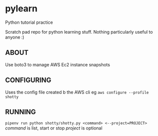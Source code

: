 # pylearn
Python tutorial practice

Scratch pad repo for python learning stuff. 
Nothing particularly useful to anyone :)

## ABOUT
Use boto3 to manage AWS Ec2 instance snapshots

## CONFIGURING
Uses the config file created b the AWS cli eg
`aws configure --profile shotty`

## RUNNING

`pipenv run python shotty/shotty.py <command> <--project=PROJECT>`
*command* is list, start or stop
*project* is optional
